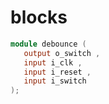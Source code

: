 # blocks


```verilog
module debounce (
   output o_switch ,
   input i_clk ,
   input i_reset ,
   input i_switch
);
```


